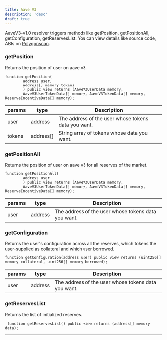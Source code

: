```yaml
---
title: Aave V3
description: 'desc'
draft: true 
---
```


AaveV3-v1.0 resolver triggers methods like getPosition, getPositionAll, getConfiguration, getReservesList. You can view details like source code, ABIs on [Polygonscan](https://polygonscan.com/address/0x7cdBD859f2EDA545289378112FD991571d6eb73e).
### getPosition
Returns the position of user on aave v3.
```solidity
function getPosition(
        address user, 
        address[] memory tokens
        ) public view returns (AaveV3UserData memory,
        AaveV3UserTokenData[] memory, AaveV3TokenData[] memory, ReserveIncentiveData[] memory);
```
| params | type | Description | 
| ------ | ---- | ----------- | 
| user | address | The address of the user whose tokens data you want.|
| tokens | address[] | String array of tokens whose data you want. |

### getPositionAll
Returns the position of user on aave v3 for all reserves of the market.
```solidity
function getPositionAll(
        address user
        ) public view returns (AaveV3UserData memory,
        AaveV3UserTokenData[] memory, AaveV3TokenData[] memory, ReserveIncentiveData[] memory);
```
| params | type | Description | 
| ------ | ---- | ----------- | 
| user | address | The address of the user whose tokens data you want.|

### getConfiguration
Returns the user's configuration across all the reserves, which tokens the user-supplied as collateral and which user borrowed.
```solidity
function getConfiguration(address user) public view returns (uint256[] memory collateral, uint256[] memory borrowed);
```
| params | type | Description | 
| ------ | ---- | ----------- | 
| user | address | The address of the user whose tokens data you want.|

### getReservesList
Returns the list of initialized reserves.
```solidity
 function getReservesList() public view returns (address[] memory data);
```
--- 